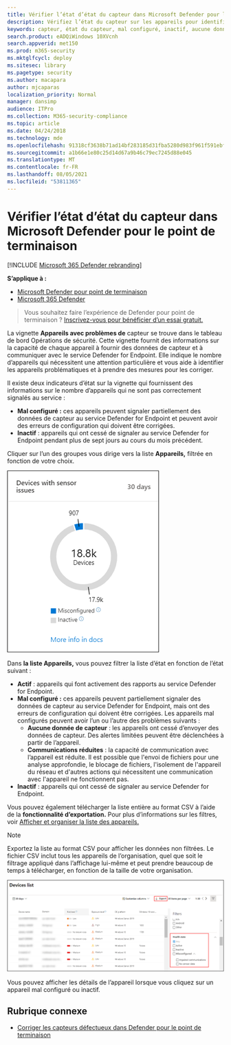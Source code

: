 ```yaml
---
title: Vérifier l’état d’état du capteur dans Microsoft Defender pour le point de terminaison
description: Vérifiez l’état du capteur sur les appareils pour identifier ceux qui sont mal configurés, inactifs ou qui ne rapportent pas de données de capteur.
keywords: capteur, état du capteur, mal configuré, inactif, aucune donnée de capteur, données du capteur, communications altérées, communication
search.product: eADQiWindows 10XVcnh
search.appverid: met150
ms.prod: m365-security
ms.mktglfcycl: deploy
ms.sitesec: library
ms.pagetype: security
ms.author: macapara
author: mjcaparas
localization_priority: Normal
manager: dansimp
audience: ITPro
ms.collection: M365-security-compliance
ms.topic: article
ms.date: 04/24/2018
ms.technology: mde
ms.openlocfilehash: 91318cf3638b71ad14bf283185d31fba5280d983f961f591ebfc1c75bd7f75a2
ms.sourcegitcommit: a1b66e1e80c25d14d67a9b46c79ec7245d88e045
ms.translationtype: MT
ms.contentlocale: fr-FR
ms.lasthandoff: 08/05/2021
ms.locfileid: "53811365"
---
```

# <a name="check-sensor-health-state-in-microsoft-defender-for-endpoint"></a>Vérifier l’état d’état du capteur dans Microsoft Defender pour le point de terminaison

[!INCLUDE [Microsoft 365 Defender rebranding](../../includes/microsoft-defender.md)]

**S’applique à :**
- [Microsoft Defender pour point de terminaison](https://go.microsoft.com/fwlink/p/?linkid=2154037)
- [Microsoft 365 Defender](https://go.microsoft.com/fwlink/?linkid=2118804)

> Vous souhaitez faire l’expérience de Defender pour point de terminaison ? [Inscrivez-vous pour bénéficier d’un essai gratuit.](https://signup.microsoft.com/create-account/signup?products=7f379fee-c4f9-4278-b0a1-e4c8c2fcdf7e&ru=https://aka.ms/MDEp2OpenTrial?ocid=docs-wdatp-checksensor-abovefoldlink)

La vignette **Appareils avec problèmes de** capteur se trouve dans le tableau de bord Opérations de sécurité. Cette vignette fournit des informations sur la capacité de chaque appareil à fournir des données de capteur et à communiquer avec le service Defender for Endpoint. Elle indique le nombre d’appareils qui nécessitent une attention particulière et vous aide à identifier les appareils problématiques et à prendre des mesures pour les corriger.

Il existe deux indicateurs d’état sur la vignette qui fournissent des informations sur le nombre d’appareils qui ne sont pas correctement signalés au service :
- **Mal configuré :** ces appareils peuvent signaler partiellement des données de capteur au service Defender for Endpoint et peuvent avoir des erreurs de configuration qui doivent être corrigées.
- **Inactif** : appareils qui ont cessé de signaler au service Defender for Endpoint pendant plus de sept jours au cours du mois précédent.

Cliquer sur l’un des groupes vous dirige vers la liste **Appareils,** filtrée en fonction de votre choix.

![Capture d’écran de la vignette Appareils avec problèmes de capteur](images/atp-devices-with-sensor-issues-tile.png)

Dans **la liste Appareils,** vous pouvez filtrer la liste d’état en fonction de l’état suivant :
- **Actif** : appareils qui font activement des rapports au service Defender for Endpoint.
- **Mal configuré :** ces appareils peuvent partiellement signaler des données de capteur au service Defender for Endpoint, mais ont des erreurs de configuration qui doivent être corrigées. Les appareils mal configurés peuvent avoir l’un ou l’autre des problèmes suivants :
  - **Aucune donnée de capteur** : les appareils ont cessé d’envoyer des données de capteur. Des alertes limitées peuvent être déclenchées à partir de l’appareil.
  - **Communications réduites** : la capacité de communication avec l’appareil est réduite. Il est possible que l'envoi de fichiers pour une analyse approfondie, le blocage de fichiers, l'isolement de l'appareil du réseau et d'autres actions qui nécessitent une communication avec l'appareil ne fonctionnent pas.
- **Inactif** : appareils qui ont cessé de signaler au service Defender for Endpoint.

Vous pouvez également télécharger la liste entière au format CSV à l’aide de la **fonctionnalité d’exportation.** Pour plus d’informations sur les filtres, voir [Afficher et organiser la liste des appareils.](machines-view-overview.md)

>[!NOTE]
>Exportez la liste au format CSV pour afficher les données non filtrées. Le fichier CSV inclut tous les appareils de l’organisation, quel que soit le filtrage appliqué dans l’affichage lui-même et peut prendre beaucoup de temps à télécharger, en fonction de la taille de votre organisation.

![Capture d’écran de la page liste Appareils](images/atp-devices-list-page.png)

Vous pouvez afficher les détails de l’appareil lorsque vous cliquez sur un appareil mal configuré ou inactif.

## <a name="related-topic"></a>Rubrique connexe
- [Corriger les capteurs défectueux dans Defender pour le point de terminaison](fix-unhealthy-sensors.md)
